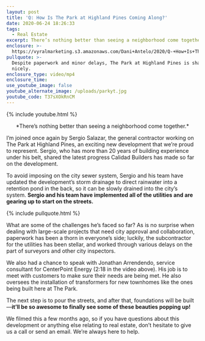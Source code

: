 ```yaml
---
layout: post
title: 'Q: How Is The Park at Highland Pines Coming Along?'
date: 2020-06-24 18:26:33
tags:
  - Real Estate
excerpt: There’s nothing better than seeing a neighborhood come together.
enclosure: >-
  https://vyralmarketing.s3.amazonaws.com/Dani+Antelo/2020/Q-+How+Is+The+Park+at+Highland+Pines+Coming+Along_.mp4
pullquote: >-
  Despite paperwork and minor delays, The Park at Highland Pines is shaping up
  nicely.
enclosure_type: video/mp4
enclosure_time:
use_youtube_image: false
youtube_alternate_image: /uploads/parkyt.jpg
youtube_code: T37sXOkRnCM
---
```


{% include youtube.html %}

<p style="text-align:center">*There’s nothing better than seeing a neighborhood come together.*</p>

I’m joined once again by Sergio Salazar, the general contractor working on The Park at Highland Pines, an exciting new development that we’re proud to represent. Sergio, who has more than 20 years of building experience under his belt, shared the latest progress Calidad Builders has made so far on the development.&nbsp;

To avoid imposing on the city sewer system, Sergio and his team have updated the development’s storm drainage to direct rainwater into a retention pond in the back, so it can be slowly drained into the city’s system. **Sergio and his team have implemented all of the utilities and are gearing up to start on the streets.**&nbsp;

{% include pullquote.html %}

What are some of the challenges he’s faced so far? As is no surprise when dealing with large-scale projects that need city approval and collaboration, paperwork has been a thorn in everyone’s side; luckily, the subcontractor for the utilities has been stellar, and worked through various delays on the part of surveyors and other city inspectors.&nbsp;

We also had a chance to speak with Jonathan Arrendendo, service consultant for CenterPoint Energy (2:18 in the video above). His job is to meet with customers to make sure their needs are being met. He also oversees the installation of transformers for new townhomes like the ones being built here at The Park.&nbsp;

The next step is to pour the streets, and after that, foundations will be built—**it’ll be so awesome to finally see some of these beauties popping up!**&nbsp;

We filmed this a few months ago, so if you have questions about this development or anything else relating to real estate, don’t hesitate to give us a call or send an email. We’re always here to help.&nbsp;